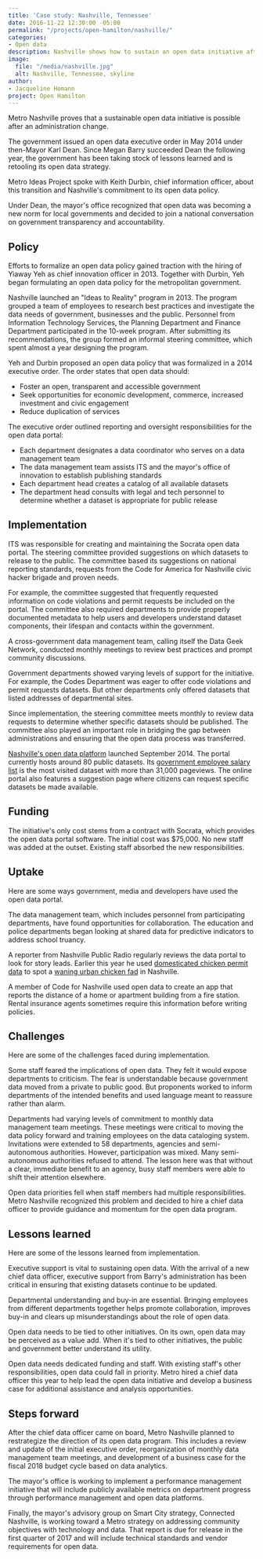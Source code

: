 ```yaml
---
title: 'Case study: Nashville, Tennessee'
date: 2016-11-22 12:30:00 -05:00
permalink: "/projects/open-hamilton/nashville/"
categories:
- Open data
description: Nashville shows how to sustain an open data initiative after an election.
image:
  file: "/media/nashville.jpg"
  alt: Nashville, Tennessee, skyline
author:
- Jacqueline Homann
project: Open Hamilton
---
```


Metro Nashville proves that a sustainable open data initiative is possible after an administration change. 

The government issued an open data executive order in May 2014 under then-Mayor Karl Dean. Since Megan Barry succeeded Dean the following year, the government has been taking stock of lessons learned and is retooling its open data strategy. 

Metro Ideas Project spoke with Keith Durbin, chief information officer, about this transition and Nashville's commitment to its open data policy. 

Under Dean, the mayor's office recognized that open data was becoming a new norm for local governments and decided to join a national conversation on government transparency and accountability. 

## Policy

Efforts to formalize an open data policy gained traction with the hiring of Yiaway Yeh as chief innovation officer in 2013. Together with Durbin, Yeh began formulating an open data policy for the metropolitan government.

Nashville launched an "Ideas to Reality" program in 2013. The program grouped a team of employees to research best practices and investigate the data needs of government, businesses and the public. Personnel from Information Technology Services, the Planning Department and Finance Department participated in the 10-week program. After submitting its recommendations, the group formed an informal steering committee, which spent almost a year designing the program. 

Yeh and Durbin proposed an open data policy that was formalized in a 2014 executive order. The order states that open data should:

+ Foster an open, transparent and accessible government
+ Seek opportunities for economic development, commerce, increased investment and civic engagement
+ Reduce duplication of services

The executive order outlined reporting and oversight responsibilities for the open data portal:

+ Each department designates a data coordinator who serves on a data management team
+ The data management team assists ITS and the mayor's office of innovation to establish publishing standards
+ Each department head creates a catalog of all available datasets
+ The department head consults with legal and tech personnel to determine whether a dataset is appropriate for public release

## Implementation

ITS was responsible for creating and maintaining the Socrata open data portal. The steering committee provided suggestions on which datasets to release to the public. The committee based its suggestions on national reporting standards, requests from the Code for America for Nashville civic hacker brigade and proven needs.

For example, the committee suggested that frequently requested information on code violations and permit requests be included on the portal. The committee also required departments to provide properly documented metadata to help users and developers understand dataset components, their lifespan and contacts within the government. 

A cross-government data management team, calling itself the Data Geek Network, conducted monthly meetings to review best practices and prompt community discussions.

Government departments showed varying levels of support for the initiative. For example, the Codes Department was eager to offer code violations and permit requests datasets. But other departments only offered datasets that listed addresses of departmental sites. 

Since implementation, the steering committee meets monthly to review data requests to determine whether specific datasets should be published. The committee also played an important role in bridging the gap between administrations and ensuring that the open data process was transferred.

[Nashville's open data platform](http://data.nashville.gov) launched September 2014. The portal currently hosts around 80 public datasets. Its [government employee salary list](https://data.nashville.gov/General-Government/General-Government-Employees-Titles-and-Base-Annua/2hu7-5kjq) is the most visited dataset with more than 31,000 pageviews. The online portal also features a suggestion page where citizens can request specific datasets be made available. 

## Funding

The initiative's only cost stems from a contract with Socrata, which provides the open data portal software. The initial cost was $75,000. No new staff was added at the outset. Existing staff absorbed the new responsibilities. 

## Uptake

Here are some ways government, media and developers have used the open data portal.

The data management team, which includes personnel from participating departments, have found opportunities for collaboration. The education and police departments began looking at shared data for predictive indicators to address school truancy.

A reporter from Nashville Public Radio regularly reviews the data portal to look for story leads. Earlier this year he used [domesticated chicken permit data](https://data.nashville.gov/Agriculture/Domesticated-Hen-Permits/vpdy-5e23) to spot a [waning urban chicken fad](http://nashvillepublicradio.org/post/urban-chicken-fad-wanes-nashville-leaving-diehards-roost) in Nashville.

A member of Code for Nashville used open data to create an app that reports the distance of a home or apartment building from a fire station. Rental insurance agents sometimes require this information before writing policies. 

## Challenges

Here are some of the challenges faced during implementation.

Some staff feared the implications of open data. They felt it would expose departments to criticism. The fear is understandable because government data moved from a private to public good. But proponents worked to inform departments of the intended benefits and used language meant to reassure rather than alarm.

Departments had varying levels of commitment to monthly data management team meetings. These meetings were critical to moving the data policy forward and training employees on the data cataloging system. Invitations were extended to 58 departments, agencies and semi-autonomous authorities. However, participation was mixed. Many semi-autonomous authorities refused to attend. The lesson here was that without a clear, immediate benefit to an agency, busy staff members were able to shift their attention elsewhere. 

Open data priorities fell when staff members had multiple responsibilities. Metro Nashville recognized this problem and decided to hire a chief data officer to provide guidance and momentum for the open data program.

## Lessons learned

Here are some of the lessons learned from implementation.

Executive support is vital to sustaining open data. With the arrival of a new chief data officer, executive support from Barry's administration has been critical in ensuring that existing datasets continue to be updated. 

Departmental understanding and buy-in are essential. Bringing employees from different departments together helps promote collaboration, improves buy-in and clears up misunderstandings about the role of open data. 

Open data needs to be tied to other initiatives. On its own, open data may be perceived as a value add. When it's tied to other initiatives, the public and government better understand its utility.

Open data needs dedicated funding and staff. With existing staff's other responsibilities, open data could fall in priority. Metro hired a chief data officer this year to help lead the open data initiative and develop a business case for additional assistance and analysis opportunities. 

## Steps forward

After the chief data officer came on board, Metro Nashville planned to restrategize the direction of its open data program. This includes a review and update of the initial executive order, reorganization of monthly data management team meetings, and development of a business case for the fiscal 2018 budget cycle based on data analytics.

The mayor's office is working to implement a performance management initiative that will include publicly available metrics on department progress through performance management and open data platforms.

Finally, the mayor's advisory group on Smart City strategy, Connected Nashville, is working toward a Metro strategy on addressing community objectives with technology and data. That report is due for release in the first quarter of 2017 and will include technical standards and vendor requirements for open data.